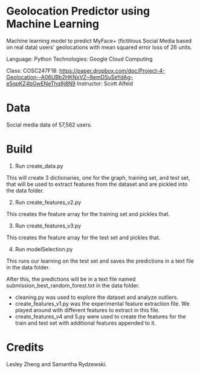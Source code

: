 # Geolocation Predictor using Machine Learning

Machine learning model to predict MyFace+ (fictitious Social Media based on real data) users’ geolocations with mean squared error loss of 26 units. 

Language: Python
Technologies: Google Cloud Computing

Class: COSC247F18: https://paper.dropbox.com/doc/Project-4-Geolocation--A06UBb2HKNxVZ~8emDSuSeYdAg-e5opKZ4bGwENeThq9j8N9
Instructor: Scott Alfeld

# Data

Social media data of 57,562 users. 

# Build

1. Run create_data.py

This will create 3 dictionaries, one for the graph, training set, and test set, that will be used to extract features from the dataset and are pickled into the data folder.

2. Run create_features_v2.py

This creates the feature array for the training set and pickles that.

3. Run create_features_v3.py

This creates the feature array for the test set and pickles that.
    
4. Run modelSelection.py

This runs our learning on the test set and saves the predictions in a text file in the data folder.

After this, the predictions will be in a text file named submission_best_random_forest.txt in the data folder.

- cleaning.py was used to explore the dataset and analyze outliers.
- create_features_v1.py was the experimental feature extraction file. We played around with different features to extract in this file.
- create_features_v4 and 5.py were used to create the features for the train and test set with additional features appended to it. 

# Credits

Lesley Zheng and Samantha Rydzewski.
